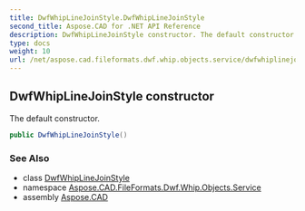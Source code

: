 ```yaml
---
title: DwfWhipLineJoinStyle.DwfWhipLineJoinStyle
second_title: Aspose.CAD for .NET API Reference
description: DwfWhipLineJoinStyle constructor. The default constructor
type: docs
weight: 10
url: /net/aspose.cad.fileformats.dwf.whip.objects.service/dwfwhiplinejoinstyle/dwfwhiplinejoinstyle/
---
```

## DwfWhipLineJoinStyle constructor

The default constructor.

```csharp
public DwfWhipLineJoinStyle()
```

### See Also

* class [DwfWhipLineJoinStyle](../)
* namespace [Aspose.CAD.FileFormats.Dwf.Whip.Objects.Service](../../../aspose.cad.fileformats.dwf.whip.objects.service/)
* assembly [Aspose.CAD](../../../)


